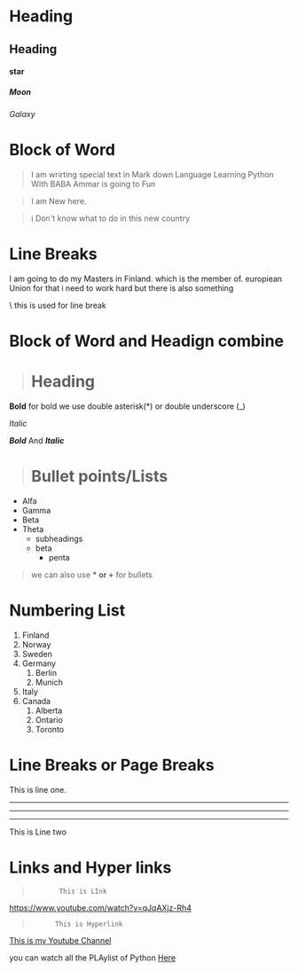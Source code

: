 # Heading    
## Heading
#### star
##### Moon
###### Galaxy



# Block of Word
> I am wrirting special text in Mark down Language
> Learning Python With BABA Ammar is going to Fun

> I am New here.

> i Don't know what to do in this new country


# Line Breaks

I am going to do my Masters in Finland. which is the member of. europiean Union for that i need to work  hard
but there is also something

\ this is used for line break


# Block of Word and Headign combine

> # Heading



**Bold**     for bold we use double asterisk(*) or double underscore (_)

*Italic*

***Bold*** And ***Italic***

># Bullet points/Lists

- Alfa
- Gamma
- Beta
- Theta
    - subheadings
    - beta
        - penta

> we can also use __* or +__ for bullets

# Numbering List

1. Finland
2. Norway
3. Sweden
4. Germany
    1. Berlin
    2. Munich
1. Italy
6. Canada
    1. Alberta
    2. Ontario
    3. Toronto

# Line Breaks or Page Breaks

This is line one.
___
---
***
This is Line two

# Links and Hyper links

>            This is LInk

<https://www.youtube.com/watch?v=qJqAXjz-Rh4>


>           This is Hyperlink

[This is my Youtube Channel](https://www.youtube.com/watch?v=qJqAXjz-Rh4)


[Codanics]:https://www.youtube.com/playlist?list=PL9XvIvvVL50HVsu-Ao8NBr0UJSO8O6lBI

you can watch all the PLAylist of Python [Here][Codanics]